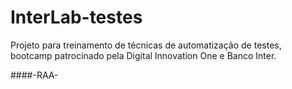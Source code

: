 # InterLab-testes
Projeto para treinamento de técnicas de automatização de testes, bootcamp patrocinado pela Digital Innovation One e Banco Inter.

####-RAA-
